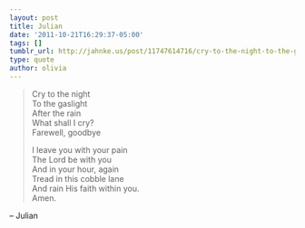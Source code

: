 ```yaml
---
layout: post
title: Julian
date: '2011-10-21T16:29:37-05:00'
tags: []
tumblr_url: http://jahnke.us/post/11747614716/cry-to-the-night-to-the-gaslight-after-the-rain
type: quote
author: olivia
---
```


> Cry to the night<br/>
> To the gaslight<br/>
> After the rain<br/>
> What shall I cry?<br/>
> Farewell, goodbye
> 
> I leave you with your pain<br/>
> The Lord be with you<br/>
> And in your hour, again<br/>
> Tread in this cobble lane<br/>
> And rain His faith within you.<br/>
> Amen.

– Julian
